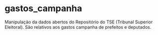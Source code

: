 # gastos_campanha
Manipulação da dados abertos do Repositório do TSE (Tribunal Superior Eleitoral).
São relativos aos gastos campanha de prefeitos e deputados.

